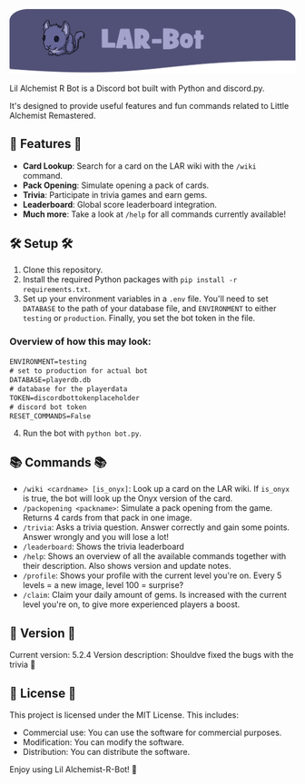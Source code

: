 ![Bot Image](readme/logo.png)

Lil Alchemist R Bot is a Discord bot built with Python and discord.py.

It's designed to provide useful features and fun commands related to Little Alchemist Remastered.

## 🌟 Features 🌟

- **Card Lookup**: Search for a card on the LAR wiki with the `/wiki` command.
- **Pack Opening**: Simulate opening a pack of cards.
- **Trivia**: Participate in trivia games and earn gems.
- **Leaderboard**: Global score leaderboard integration.
- **Much more**: Take a look at `/help` for all commands currently available!

## 🛠️ Setup 🛠️

1. Clone this repository.
2. Install the required Python packages with `pip install -r requirements.txt`.
3. Set up your environment variables in a `.env` file. You'll need to set `DATABASE` to the path of your database file, and `ENVIRONMENT` to either `testing` or `production`. Finally, you set the bot token in the file.
   <br/>

### Overview of how this may look:

```
ENVIRONMENT=testing
# set to production for actual bot
DATABASE=playerdb.db
# database for the playerdata
TOKEN=discordbottokenplaceholder
# discord bot token
RESET_COMMANDS=False
```

4. Run the bot with `python bot.py`.

## 📚 Commands 📚

- `/wiki <cardname> [is_onyx]`: Look up a card on the LAR wiki. If `is_onyx` is true, the bot will look up the Onyx version of the card.
- `/packopening <packname>`: Simulate a pack opening from the game. Returns 4 cards from that pack in one image.
- `/trivia`: Asks a trivia question. Answer correctly and gain some points. Answer wrongly and you will lose a lot!
- `/leaderboard`: Shows the trivia leaderboard
- `/help`: Shows an overview of all the available commands together with their description. Also shows version and update notes.
- `/profile`: Shows your profile with the current level you're on. Every 5 levels = a new image, level 100 = surprise?
- `/claim`: Claim your daily amount of gems. Is increased with the current level you're on, to give more experienced players a boost.

## 📝 Version 📝

Current version: 5.2.4
Version description: Shouldve fixed the bugs with the trivia 🦾

## 📜 License 📜

This project is licensed under the MIT License.
This includes:

- Commercial use: You can use the software for commercial purposes.
- Modification: You can modify the software.
- Distribution: You can distribute the software.

Enjoy using Lil Alchemist-R-Bot! 🎉
